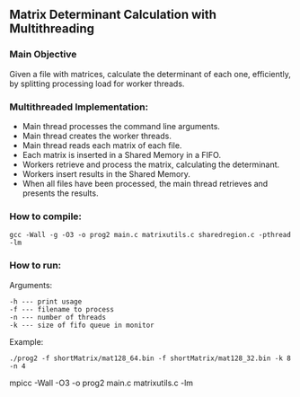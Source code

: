 ## Matrix Determinant Calculation with Multithreading

### Main Objective 
Given a file with matrices, calculate the determinant of each one, efficiently, by splitting processing load for worker threads.
### Multithreaded Implementation:
- Main thread processes the command line arguments.
- Main thread creates the worker threads.
- Main thread reads each matrix of each file.
- Each matrix is inserted in a Shared Memory in a FIFO.
- Workers retrieve and process the matrix, calculating the determinant.
- Workers insert results in the Shared Memory.
- When all files have been processed, the main thread retrieves and presents the results.

### How to compile:

	gcc -Wall -g -O3 -o prog2 main.c matrixutils.c sharedregion.c -pthread -lm

### How to run:

Arguments:

	-h --- print usage
	-f --- filename to process
	-n --- number of threads
	-k --- size of fifo queue in monitor

Example:

	./prog2 -f shortMatrix/mat128_64.bin -f shortMatrix/mat128_32.bin -k 8 -n 4
	
	
mpicc -Wall -O3 -o prog2 main.c matrixutils.c -lm
